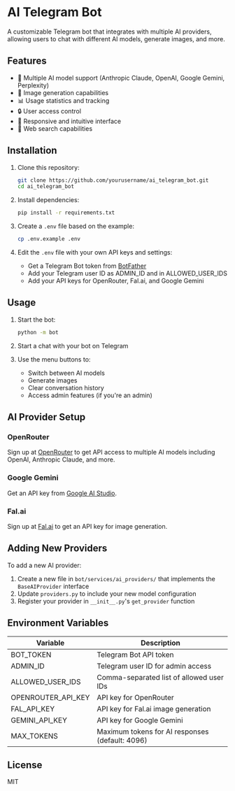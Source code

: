 # AI Telegram Bot

A customizable Telegram bot that integrates with multiple AI providers, allowing users to chat with different AI models, generate images, and more.

## Features

- 🤖 Multiple AI model support (Anthropic Claude, OpenAI, Google Gemini, Perplexity)
- 🎨 Image generation capabilities
- 📊 Usage statistics and tracking
- 🔒 User access control
- 📱 Responsive and intuitive interface
- 📡 Web search capabilities

## Installation

1. Clone this repository:
   ```bash
   git clone https://github.com/yourusername/ai_telegram_bot.git
   cd ai_telegram_bot
   ```

2. Install dependencies:
   ```bash
   pip install -r requirements.txt
   ```

3. Create a `.env` file based on the example:
   ```bash
   cp .env.example .env
   ```

4. Edit the `.env` file with your own API keys and settings:
   - Get a Telegram Bot token from [BotFather](https://t.me/botfather)
   - Add your Telegram user ID as ADMIN_ID and in ALLOWED_USER_IDS
   - Add your API keys for OpenRouter, Fal.ai, and Google Gemini

## Usage

1. Start the bot:
   ```bash
   python -m bot
   ```

2. Start a chat with your bot on Telegram

3. Use the menu buttons to:
   - Switch between AI models
   - Generate images
   - Clear conversation history
   - Access admin features (if you're an admin)

## AI Provider Setup

### OpenRouter
Sign up at [OpenRouter](https://openrouter.ai/) to get API access to multiple AI models including OpenAI, Anthropic Claude, and more.

### Google Gemini
Get an API key from [Google AI Studio](https://makersuite.google.com/app/apikey).

### Fal.ai
Sign up at [Fal.ai](https://fal.ai/) to get an API key for image generation.

## Adding New Providers

To add a new AI provider:

1. Create a new file in `bot/services/ai_providers/` that implements the `BaseAIProvider` interface
2. Update `providers.py` to include your new model configuration
3. Register your provider in `__init__.py`'s `get_provider` function

## Environment Variables

| Variable | Description |
|----------|-------------|
| BOT_TOKEN | Telegram Bot API token |
| ADMIN_ID | Telegram user ID for admin access |
| ALLOWED_USER_IDS | Comma-separated list of allowed user IDs |
| OPENROUTER_API_KEY | API key for OpenRouter |
| FAL_API_KEY | API key for Fal.ai image generation |
| GEMINI_API_KEY | API key for Google Gemini |
| MAX_TOKENS | Maximum tokens for AI responses (default: 4096) |

## License

MIT